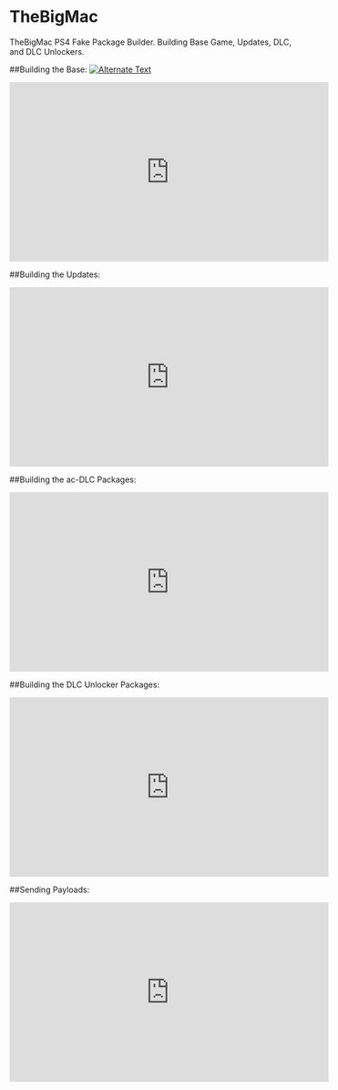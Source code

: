 # TheBigMac
TheBigMac PS4 Fake Package Builder. Building Base Game, Updates, DLC, and DLC Unlockers.

##Building the Base:
[![Alternate Text](http://img.youtube.com/vi/YOUTUBE_VIDEO_ID_HERE/0.jpg)](https://www.youtube.com/embed/l3GmIRbsgF0)


<iframe width="560" height="315" src="https://www.youtube.com/embed/l3GmIRbsgF0" frameborder="0" allow="accelerometer; autoplay; clipboard-write; encrypted-media; gyroscope; picture-in-picture" allowfullscreen></iframe>

##Building the Updates:  

<iframe width="560" height="315" src="https://www.youtube.com/embed/c7kX6M5IAlc" frameborder="0" allow="accelerometer; autoplay; clipboard-write; encrypted-media; gyroscope; picture-in-picture" allowfullscreen></iframe>

##Building the ac-DLC Packages:  

<iframe width="560" height="315" src="https://www.youtube.com/embed/yNOXlRomx2g" frameborder="0" allow="accelerometer; autoplay; clipboard-write; encrypted-media; gyroscope; picture-in-picture" allowfullscreen></iframe>

##Building the DLC Unlocker Packages:  

<iframe width="560" height="315" src="https://www.youtube.com/embed/yOJ8j9KWwUc" frameborder="0" allow="accelerometer; autoplay; clipboard-write; encrypted-media; gyroscope; picture-in-picture" allowfullscreen></iframe>

##Sending Payloads: 

<iframe width="560" height="315" src="https://www.youtube.com/embed/WAAuju2xDjQ" frameborder="0" allow="accelerometer; autoplay; clipboard-write; encrypted-media; gyroscope; picture-in-picture" allowfullscreen></iframe>
